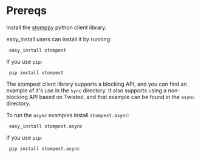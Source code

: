 Prereqs
=======

Install the [stomppy](http://code.google.com/p/stomppy) python client
library.

easy_install users can install it by running:

     easy_install stompest

If you use `pip`:

     pip install stompest

The stompest client library supports a blocking API, and you can find an
example of it's use in the `sync` directory. It also supports using
a non-blocking API based on Twisted, and that example can be found in
the `async` directory.

To run the `async` examples install `stompest.async`:

     easy_install stompest.async

If you use `pip`:

     pip install stompest.async